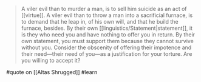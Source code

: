 > A viler evil than to murder a man, is to sell him suicide as an act of [[virtue]]. A viler evil than to throw a man into a sacrificial furnace, is to demand that he leap in, of his own will, and that he build the furnace, besides. By their own [[linguistics/Statement|statement]], it is they who need you and have nothing to offer you in return. By their own statement, you must support them because they cannot survive without you. Consider the obscenity of offering their impotence and their need—their need of you—as a justification for your torture. Are you willing to accept it?

#quote on [[Altas Shrugged]] #learn
